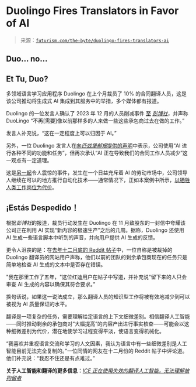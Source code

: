 <!--yml

category: 未分类

date: 2024-05-27 14:41:47

-->

# Duolingo Fires Translators in Favor of AI

> 来源：[`futurism.com/the-byte/duolingo-fires-translators-ai`](https://futurism.com/the-byte/duolingo-fires-translators-ai)

## Duo... no...

## Et Tu, Duo?

多领域语言学习应用程序 Duolingo 在上个月裁员了 10% 的合同翻译人员，这是该公司推动将生成式 AI 集成到其服务中的举措，多个媒体都有报道。

Duolingo 的一位发言人确认了 2023 年 12 月的人员削减事件 [至](https://www.bloomberg.com/news/articles/2024-01-08/duolingo-cuts-10-of-contractors-in-move-to-greater-use-of-ai) *[彭博社](https://www.bloomberg.com/news/articles/2024-01-08/duolingo-cuts-10-of-contractors-in-move-to-greater-use-of-ai)*，并声称 DuoLingo “不再[需要]像以前那样多的人来做一些这些承包商过去在做的工作。”

发言人补充说，“这在一定程度上可以归因于 AI。”

另外，一位 Duolingo 发言人在[向*匹兹堡邮报*提供的声明](https://www.post-gazette.com/business/tech-news/2024/01/08/duolingo-lays-off-contract-translators-ai/stories/202401080079)中表示，公司使用“AI 进行各种不同的功能和任务”，但再次承认“AI 正在导致我们的合同工作人员减少”这一观点有一定道理。

这是[另一起](https://futurism.com/the-byte/bosses-already-replacing-workers-with-ai)令人震惊的事件，发生在一个日益充斥着 AI 的劳动市场中，公司领导人继续在可以的地方推行自动化技术——通常情况下，正如本案例中所示，[以牺牲人类工作岗位为代价](https://futurism.com/google-staff-ai)。

## ¡Estás Despedido！

根据*彭博社*的报道，裁员行动发生在 Duolingo 在 11 月致股东的一封信中夸耀该公司正在利用 AI 实现“新内容的极速生产”之后的几周。据称，Duolingo 还使用 AI 生成一些语言脚本中听到的声音，并向用户提供 AI 生成的反馈。

更令人沮丧的是：在[去年十二月底的 Reddit 帖子](https://www.reddit.com/r/duolingo/comments/18sx06i/big_layoff_at_duolingo/)中，一位自称是被裁掉的 Duolingo 翻译员的网站用户声称，他们以前的团队的剩余承包商现在的任务只是简单地检查 AI 生成的文本中是否存在错误。

"我在那里工作了五年，"这位红迪用户在帖子中写道，并补充说“留下来的人只会审查 AI 生成的内容以确保其符合要求。”

换句话说，如果这一说法成立，那么翻译人员的知识型工作将被有效地减少到可以被视为 AI 质量保证的水平。

翻译是一项复杂的任务，需要理解给定语言的上下文细微差别。相信翻译人工智能——同时推动剩余的承包商对“大幅提高”的内容产出进行事实核查——可能会以这种细微差别为代价，潜在地使学习过程变得平淡，使语言变得机械化。

“我喜欢并重视语言交流和学习的人文因素，我认为语言中有一些细微差别是人工智能目前无法完全复制的。”一位同情的网友在十二月份的 Reddit 帖子中评论道。他们补充说：“我忍不住还是有点难过。”

**关于人工智能和翻译的更多信息：**[*ICE 正在使用失效的翻译人工智能，无法理解被拘留者*](https://futurism.com/the-byte/immigration-ai-services)
